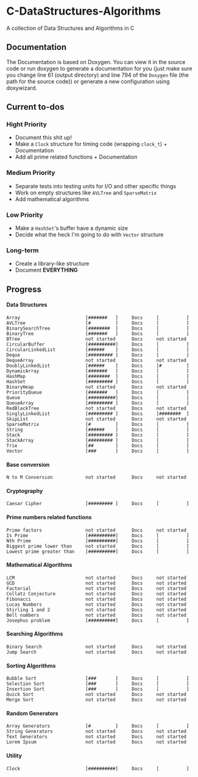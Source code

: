 # C-DataStructures-Algorithms

A collection of Data Structures and Algorithms in C

## Documentation

The Documentation is based on Doxygen. You can view it in the source code or run doxygen to generate a documentation for you (just make sure you change line 61 (output directory) and line 794 of the ```Doxygen``` file (the path for the source code)) or generate a new configuration using doxywizard.

## Current to-dos

### Hight Priority

* Document this shit up!
* Make a ```Clock``` structure for timing code (wrapping ```clock_t```) + Documentation
* Add all prime related functions + Documentation

### Medium Priority

* Separate tests into testing units for I/O and other specific things
* Work on empty structures like ```AVLTree``` and ```SparseMatrix```
* Add mathematical algorithms

### Low Priority

* Make a ```HashSet```'s buffer have a dynamic size
* Decide what the heck I'm going to do with ```Vector``` structure

### Long-term

* Create a library-like structure
* Document __EVERYTHING__

## Progress

#### Data Structures

```
Array                        [#######   ]     Docs     [          ]
AVLTree                      [#         ]     Docs     [          ]
BinarySearchTree             [########  ]     Docs     [          ]
BinaryTree                   [#######   ]     Docs     [          ]
BTree                        not started      Docs     not started
CircularBuffer               [##########]     Docs     [          ]
CircularLinkedList           [######    ]     Docs     [          ]
Deque                        [######### ]     Docs     [          ]
DequeArray                   not started      Docs     not started
DoublyLinkedList             [######    ]     Docs     [#         ]
DynamicArray                 [#######   ]     Docs     [          ]
HashMap                      [########  ]     Docs     [          ]
HashSet                      [######### ]     Docs     [          ]
BinaryHeap                   not started      Docs     not started
PriorityQueue                [#######   ]     Docs     [          ]
Queue                        [##########]     Docs     [          ]
QueueArray                   [######### ]     Docs     [          ]
RedBlackTree                 not started      Docs     not started
SinglyLinkedList             [######### ]     Docs     [########  ]
SkipList                     not started      Docs     not started
SparseMatrix                 [#         ]     Docs     [          ]
String                       [######    ]     Docs     [          ]
Stack                        [######### ]     Docs     [          ]
StackArray                   [######### ]     Docs     [          ]
Trie                         [##        ]     Docs     [          ]
Vector                       [###       ]     Docs     [          ]
```

#### Base conversion

```
N to M Conversion            not started      Docs     not started
```

#### Cryptography

```
Caesar Cipher                [######### ]     Docs     [          ]
```

#### Prime numbers related functions

```
Prime factors                not started      Docs     not started
Is Prime                     [##########]     Docs     [          ]
Nth Prime                    [##########]     Docs     [          ]
Biggest prime lower than     not started      Docs     [          ]
Lowest prime greater than    [##########]     Docs     [          ]
```

#### Mathematical Algorithms

```
LCM                          not started      Docs     not started
GCD                          not started      Docs     not started
Factorial                    not started      Docs     not started
Collatz Conjecture           not started      Docs     not started
Fibonacci                    not started      Docs     not started
Lucas Numbers                not started      Docs     not started
Stirling 1 and 2             not started      Docs     not started
Bell numbers                 not started      Docs     not started
Josephus problem             [##########]     Docs     [          ]
```

#### Searching Algorithms

```
Binary Search                not started      Docs     not started
Jump Search                  not started      Docs     not started
```

#### Sorting Algorithms

```
Bubble Sort                  [###       ]     Docs     [          ]
Selection Sort               [###       ]     Docs     [          ]
Insertion Sort               [###       ]     Docs     [          ]
Quick Sort                   not started      Docs     not started
Merge Sort                   not started      Docs     not started
```

#### Random Generators

```
Array Generators             [#         ]     Docs     [          ]
String Generators            not started      Docs     not started
Text Generators              not started      Docs     not started
Lorem Ipsum                  not started      Docs     not started
```

#### Utility

```
Clock                        [##########]     Docs     [          ]
```